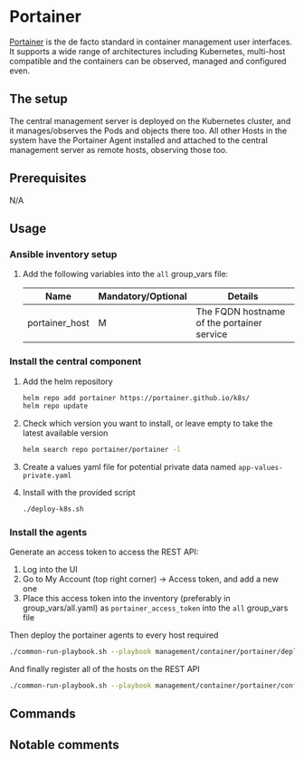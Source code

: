# Portainer

[Portainer](https://www.portainer.io/) is the de facto standard in container management user interfaces. It supports a wide range of architectures including Kubernetes, multi-host compatible and the containers can be observed, managed and configured even.

## The setup

The central management server is deployed on the Kubernetes cluster, and it manages/observes the Pods and objects there too. All other Hosts in the system have the Portainer Agent installed and attached to the central management server as remote hosts, observing those too.

## Prerequisites

N/A

## Usage

### Ansible inventory setup

1. Add the following variables into the `all` group_vars file:

    | Name | Mandatory/Optional | Details |
    |------|--------------------|---------|
    |portainer_host|M|The FQDN hostname of the portainer service|

### Install the central component

1. Add the helm repository

    ```bash
    helm repo add portainer https://portainer.github.io/k8s/
    helm repo update
    ```

2. Check which version you want to install, or leave empty to take the latest available version

    ```bash
    helm search repo portainer/portainer -l
    ```

3. Create a values yaml file for potential private data named `app-values-private.yaml`

4. Install with the provided script

    ```bash
    ./deploy-k8s.sh
    ```

### Install the agents

Generate an access token to access the REST API:

1. Log into the UI
2. Go to My Account (top right corner) -> Access token, and add a new one
3. Place this access token into the inventory (preferably in group_vars/all.yaml) as `portainer_access_token` into the `all` group_vars file

Then deploy the portainer agents to every host required

```bash
./common-run-playbook.sh --playbook management/container/portainer/deploy-portainer.yaml --no-check
```

And finally register all of the hosts on the REST API

```bash
./common-run-playbook.sh --playbook management/container/portainer/configure-portainer.yaml --no-check
```

## Commands

## Notable comments
